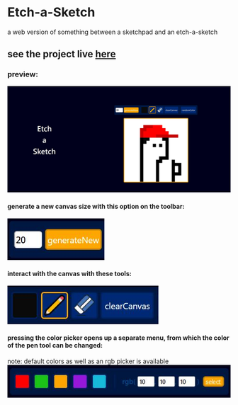 # Etch-a-Sketch
a web version of something between a sketchpad and an etch-a-sketch
## see the project live [here](https://introduction996.github.io/Etch-a-Sketch/)

### preview:
![preview of the project](./assets/etch-a-sketch-preview.jpg)

#### generate a new canvas size with this option on the toolbar:
![generateNewCanvas](./assets/etch-a-sketch-generateCanvas.jpg)

#### interact with the canvas with these tools:
![tools ](./assets/etch-a-sketch-tools.jpg)

#### pressing the color picker opens up a separate menu, from which the color of the pen tool can be changed:
note: default colors as well as an rgb picker is available
![tools options](./assets/etch-a-sketch-toolsOptions.jpg)